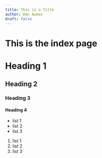 ```yaml
---
title: This is a Title
author: Dan Aukes
draft: false
---
```


# This is the index page

# Heading 1


## Heading 2

### Heading 3

#### Heading 4

* list 1
* list 2
* list 3

1. list 1
1. list 2
1. list 3
